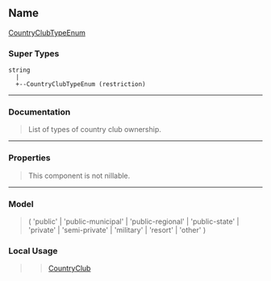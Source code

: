 ## Name ##

[CountryClubTypeEnum](SCountryClubTypeEnum.md)
### Super Types ###
```
string
  |
  +--CountryClubTypeEnum (restriction)
```


---


### Documentation ###


> List of types of country club ownership.


---



### Properties ###

> This component is not nillable.

---


### Model ###

> ( 'public' | 'public-municipal' | 'public-regional' | 'public-state' | 'private' | 'semi-private' | 'military' | 'resort' | 'other' )
### Local Usage ###
> > [CountryClub](CCountryClub.md)